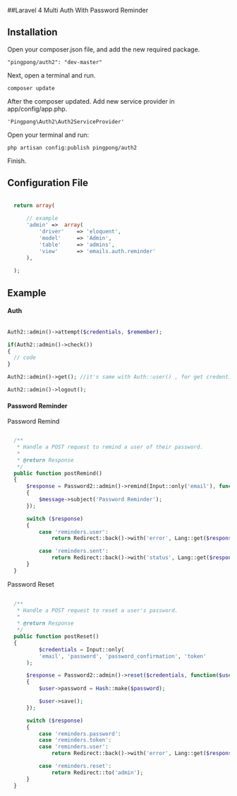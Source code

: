 ##Laravel 4 Multi Auth With Password Reminder


## Installation

Open your composer.json file, and add the new required package.

  ```
  "pingpong/auth2": "dev-master" 
  ```

Next, open a terminal and run.

  ```
  composer update 
  ```
  
After the composer updated. Add new service provider in app/config/app.php.

  ```
  'Pingpong\Auth2\Auth2ServiceProvider'
  ```
Open your terminal and run:
  
  ```
  php artisan config:publish pingpong/auth2
  ```
  
Finish.

## Configuration File

  ```php
  
    return array(
    
    	// example 
    	'admin'	=>	array(
    		'driver' 	=> 'eloquent',
    		'model' 	=> 'Admin',
    		'table' 	=> 'admins',
    		'view' 		=> 'emails.auth.reminder'
    	),		
    
    );

  ```
## Example

#### Auth

  
  ```php
  
  Auth2::admin()->attempt($credentials, $remember);
  
  if(Auth2::admin()->check())
  {
    // code
  }
  
  Auth2::admin()->get(); //it's same with Auth::user() , for get credentials
  
  Auth2::admin()->logout();
  
  ```
  
#### Password Reminder
  
  Password Remind
  
  ```php
  
    /**
	 * Handle a POST request to remind a user of their password.
	 *
	 * @return Response
	 */
	public function postRemind()
	{
		$response = Password2::admin()->remind(Input::only('email'), function($message)
		{
		    $message->subject('Password Reminder');
		});

		switch ($response)
		{
			case 'reminders.user':
				return Redirect::back()->with('error', Lang::get($response));

			case 'reminders.sent':
				return Redirect::back()->with('status', Lang::get($response));
		}
	}
  ```
  
  Password Reset

  ```php
  	
	/**
	 * Handle a POST request to reset a user's password.
	 *
	 * @return Response
	 */
	public function postReset()
	{
    		$credentials = Input::only(
			'email', 'password', 'password_confirmation', 'token'
		);

		$response = Password2::admin()->reset($credentials, function($user, $password)
		{
			$user->password = Hash::make($password);

			$user->save();
		});

		switch ($response)
		{
			case 'reminders.password':
			case 'reminders.token':
			case 'reminders.user':
				return Redirect::back()->with('error', Lang::get($response));

			case 'reminders.reset':
				return Redirect::to('admin');
		}
	}
  ```
  
